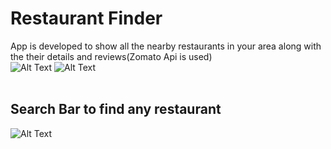 # Restaurant Finder
App is developed to show all the nearby restaurants in your area along with the their details and reviews(Zomato Api is used)
</br>
![Alt Text](https://i.imgflip.com/3sk06h.gif)
![Alt Text](https://i.imgflip.com/3sk1em.gif)
</br>
</br>
## Search Bar to find any restaurant
![Alt Text](https://i.imgflip.com/3sk1ix.gif)



